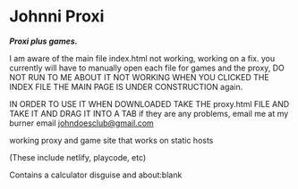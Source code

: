 # Johnni Proxi

***Proxi plus games.***

I am aware of the main file index.html not working, working on a fix. you currently will have to manually open each file for games and the proxy, DO NOT RUN TO ME ABOUT IT NOT WORKING WHEN YOU CLICKED THE INDEX FILE THE MAIN PAGE IS UNDER CONSTRUCTION again.

IN ORDER TO USE IT WHEN DOWNLOADED TAKE THE proxy.html FILE AND TAKE IT AND DRAG IT INTO A TAB
if they are any problems, email me at my burner email johndoesclub@gmail.com

 working proxy and game site that works on static hosts

(These include netlify, playcode, etc)

Contains a calculator disguise and about:blank





